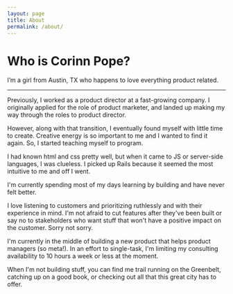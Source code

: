 ```yaml
---
layout: page
title: About
permalink: /about/
---
```


# Who is Corinn Pope?

I’m a girl from Austin, TX who happens to love everything product related.  

---
Previously, I worked as a product director at a fast-growing company. I originally applied for the role of product marketer, and landed up making my way through the roles to product director. 

However, along with that transition, I eventually found myself with little time to create. Creative energy is so important to me and I wanted to find it again. So, I started teaching myself to program. 

I had known html and css pretty well, but when it came to JS or server-side languages, I was clueless. I picked up Rails because it seemed the most intuitive to me and off I went. 

I'm currently spending most of my days learning by building and have never felt better. 

I love listening to customers and prioritizing ruthlessly and with their experience in mind. I'm not afraid to cut features after they've been built or say no to stakeholders who want stuff that won't have a positive impact on the customer. Sorry not sorry. 

I'm currently in the middle of building a new product that helps product managers (so meta!). In an effort to single-task, I'm limiting my consulting availability to 10 hours a week or less at the moment.  

When I'm not building stuff, you can find me trail running on the Greenbelt, catching up on a good book, or checking out all that this great city has to offer. 